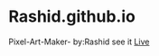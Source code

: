 # Rashid.github.io
Pixel-Art-Maker-  by:Rashid see it [Live](https://rasmoat001.github.io/Pixel-Art-Maker/)
